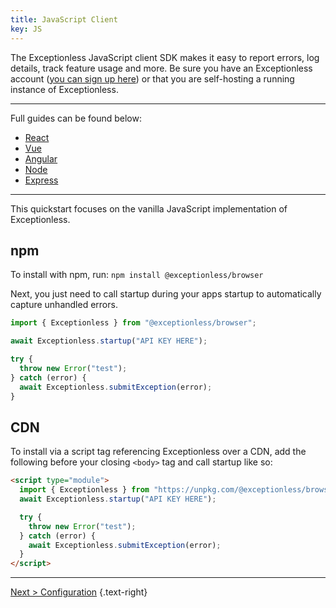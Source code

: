```yaml
---
title: JavaScript Client
key: JS
---
```


The Exceptionless JavaScript client SDK makes it easy to report errors, log details, track feature usage and more. Be sure you have an Exceptionless account ([you can sign up here](/)) or that you are self-hosting a running instance of Exceptionless.

---

Full guides can be found below:

* [React](./guides/react.md)
* [Vue](./guides/vue.md)
* [Angular](./guides/angular.md)
* [Node](./node-example.md)
* [Express](./guides/express.md)

---

This quickstart focuses on the vanilla JavaScript implementation of Exceptionless.

## npm

To install with npm, run: `npm install @exceptionless/browser`

Next, you just need to call startup during your apps startup to automatically capture unhandled errors.

```js
import { Exceptionless } from "@exceptionless/browser";

await Exceptionless.startup("API KEY HERE");

try {
  throw new Error("test");
} catch (error) {
  await Exceptionless.submitException(error);
}
```

## CDN

To install via a script tag referencing Exceptionless over a CDN, add the following before your closing `<body>` tag and call startup like so:

```html
<script type="module">
  import { Exceptionless } from "https://unpkg.com/@exceptionless/browser";
  await Exceptionless.startup("API KEY HERE");

  try {
    throw new Error("test");
  } catch (error) {
    await Exceptionless.submitException(error);
  }
</script>
```

---

[Next > Configuration](client-configuration.md) {.text-right}
